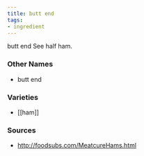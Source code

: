 ```yaml
---
title: butt end
tags:
- ingredient
---
```

butt end See half ham.

### Other Names

* butt end

### Varieties

* [[ham]]

### Sources
* http://foodsubs.com/MeatcureHams.html
